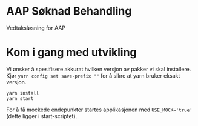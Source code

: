 # AAP Søknad Behandling
Vedtaksløsning for AAP

# Kom i gang med utvikling
Vi ønsker å spesifisere akkurat hvilken versjon av pakker vi skal installere. Kjør `yarn config set save-prefix ""` for
å sikre at yarn bruker eksakt versjon.
```
yarn install
yarn start
```
For å få mockede endepunkter startes applikasjonen med `USE_MOCK='true'` (dette ligger i start-scriptet)..
